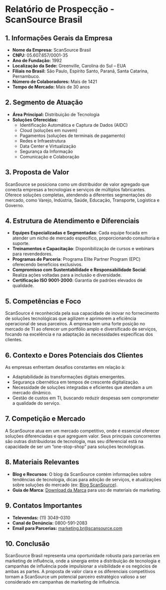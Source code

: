 # Relatório de Prospecção - ScanSource Brasil

## 1. Informações Gerais da Empresa
- **Nome da Empresa:** ScanSource Brasil
- **CNPJ:** 05.607.657/0001-35
- **Ano de Fundação:** 1992
- **Localização da Sede:** Greenville, Carolina do Sul – EUA
- **Filiais no Brasil:** São Paulo, Espírito Santo, Paraná, Santa Catarina, Pernambuco.
- **Número de Colaboradores:** Mais de 1421
- **Tempo de Mercado:** Mais de 30 anos

## 2. Segmento de Atuação
- **Área Principal:** Distribuição de Tecnologia
- **Soluções Oferecidas:**
  - Identificação Automática e Captura de Dados (AIDC)
  - Cloud (soluções em nuvem)
  - Pagamentos (soluções de terminais de pagamento)
  - Redes e Infraestrutura
  - Data Center e Virtualização
  - Segurança da Informação
  - Comunicação e Colaboração

## 3. Proposta de Valor
ScanSource se posiciona como um distribuidor de valor agregado que conecta empresas a tecnologias e serviços de múltiplos fabricantes. Oferece soluções completas, atendendo a diferentes segmentações do mercado, como Varejo, Indústria, Saúde, Educação, Transporte, Logística e Governo.

## 4. Estrutura de Atendimento e Diferenciais
- **Equipes Especializadas e Segmentadas**: Cada equipe focada em atender um nicho de mercado específico, proporcionando consultoria e suporte.
- **Treinamentos e Capacitação**: Disponibilização de cursos e webinars para revendedores.
- **Programas de Parceria**: Programa Elite Partner Program (EPC) oferecendo benefícios exclusivos.
- **Compromisso com Sustentabilidade e Responsabilidade Social**: Realiza ações voltadas para a inclusão e diversidade.
- **Certificação ISO 9001-2000**: Garantia de padrões elevados de qualidade.
  
## 5. Competências e Foco
ScanSource é reconhecida pela sua capacidade de inovar no fornecimento de soluções tecnológicas que agilizem e aprimorem a eficiência operacional de seus parceiros. A empresa tem uma forte posição no mercado de TI ao oferecer um portfólio amplo e diversificado de serviços, focando na excelência e na adaptação às necessidades específicas dos clientes.

## 6. Contexto e Dores Potenciais dos Clientes
As empresas enfrentam desafios constantes em relação à:
- Adaptabilidade às transformações digitais emergentes.
- Segurança cibernética em tempos de crescente digitalização.
- Necessidade de soluções integradas e eficientes que atendam a um mercado dinâmico.
- Gestão de custos em TI, buscando reduzir despesas sem comprometer a qualidade do serviço.
  
## 7. Competição e Mercado
A ScanSource atua em um mercado competitivo, onde é essencial oferecer soluções diferenciadas e que agreguem valor. Seus principais concorrentes são outras distribuidoras de tecnologia, mas seu diferencial está na capacidade de ser um “one-stop-shop” para soluções tecnológicas.

## 8. Materiais Relevantes
- **Blog e Recursos**: O blog da ScanSource contém informações sobre tendências de tecnologia, dicas para adoção de serviços, e atualizações sobre soluções do mercado (ex: [Blog ScanSource](https://scansource.com.br/blog/)).
- **Guia de Marca**: [Download da Marca](https://scansource.com.br/brand-center/) para uso de materiais de marketing.

## 9. Contatos Importantes
- **Televendas:** (11) 3049-0310
- **Canal de Denúncia:** 0800-591-2083
- **Email para Parcerias:** marketing.br@scansource.com

## 10. Conclusão
ScanSource Brasil representa uma oportunidade robusta para parcerias em marketing de influência, onde a sinergia entre a distribuição de tecnologia e campanhas de influência pode impulsionar a visibilidade e os negócios de ambas as partes. A proposta de valor clara e os diferenciais competitivos tornam a ScanSource um potencial parceiro estratégico valioso a ser considerado em campanhas de marketing de influência.